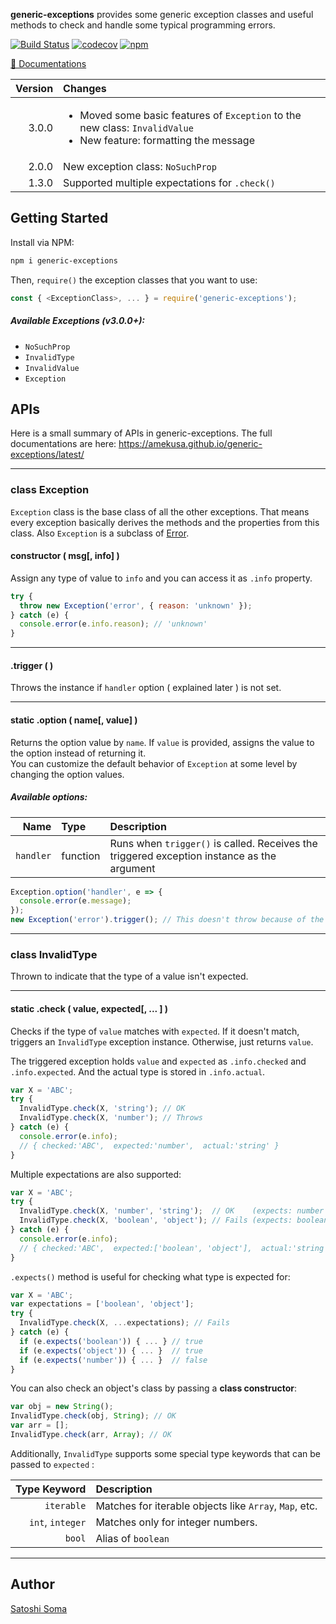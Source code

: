 **generic-exceptions** provides some generic exception classes and useful methods to check and handle some typical programming errors.

[![Build Status](https://travis-ci.org/amekusa/generic-exceptions.svg?branch=master)](https://travis-ci.org/amekusa/generic-exceptions) [![codecov](https://codecov.io/gh/amekusa/generic-exceptions/branch/master/graph/badge.svg)](https://codecov.io/gh/amekusa/generic-exceptions) [![npm](https://img.shields.io/badge/dynamic/json?label=npm%0Apackage&query=%24%5B%27dist-tags%27%5D%5B%27latest%27%5D&url=https%3A%2F%2Fregistry.npmjs.org%2Fgeneric-exceptions%2F)](https://www.npmjs.com/package/generic-exceptions)

[📘 Documentations](https://amekusa.github.io/generic-exceptions/latest/)


| Version | Changes |
|--------:|:--------|
| 3.0.0 | <ul><li>Moved some basic features of `Exception` to the new class: `InvalidValue`</li> <li>New feature: formatting the message</li></ul> |
| 2.0.0 | New exception class: `NoSuchProp` |
| 1.3.0 | Supported multiple expectations for `.check()` |

## Getting Started

Install via NPM:
```sh
npm i generic-exceptions
```

Then, `require()` the exception classes that you want to use:

```js
const { <ExceptionClass>, ... } = require('generic-exceptions');
```

##### Available Exceptions (v3.0.0+):

- `NoSuchProp`
- `InvalidType`
- `InvalidValue`
- `Exception`

## APIs

Here is a small summary of APIs in generic-exceptions.
The full documentations are here: https://amekusa.github.io/generic-exceptions/latest/

---

### class Exception

`Exception` class is the base class of all the other exceptions. That means every exception basically derives the methods and the properties from this class. Also `Exception` is a subclass of [Error](https://developer.mozilla.org/en-US/docs/Web/JavaScript/Reference/Global_Objects/Error).

#### constructor ( msg[, info] )

Assign any type of value to `info` and you can access it as `.info` property.

```js
try {
  throw new Exception('error', { reason: 'unknown' });
} catch (e) {
  console.error(e.info.reason); // 'unknown'
}
```

---

#### .trigger ( )

Throws the instance if `handler` option ( explained later ) is not set.

---

#### static .option ( name[, value] )

Returns the option value by `name`. If `value` is provided, assigns the value to the option instead of returning it.  
You can customize the default behavior of `Exception` at some level by changing the option values.

##### Available options:

| Name | Type | Description |
|-----:|:-----|:------------|
| `handler` | function | Runs when `trigger()` is called. Receives the triggered exception instance as the argument |

```js
Exception.option('handler', e => {
  console.error(e.message);
});
new Exception('error').trigger(); // This doesn't throw because of the handler
```

---

### class InvalidType

Thrown to indicate that the type of a value isn't expected.

---

#### static .check ( value, expected[, ... ] )

Checks if the type of `value` matches with `expected`. If it doesn't match, triggers an `InvalidType` exception instance. Otherwise, just returns `value`.

The triggered exception holds `value` and `expected` as `.info.checked` and `.info.expected`.
And the actual type is stored in `.info.actual`.

```js
var X = 'ABC';
try {
  InvalidType.check(X, 'string'); // OK
  InvalidType.check(X, 'number'); // Throws
} catch (e) {
  console.error(e.info);
  // { checked:'ABC',  expected:'number',  actual:'string' }
}
```

Multiple expectations are also supported:

```js
var X = 'ABC';
try {
  InvalidType.check(X, 'number', 'string');  // OK    (expects: number OR string)
  InvalidType.check(X, 'boolean', 'object'); // Fails (expects: boolean OR object)
} catch (e) {
  console.error(e.info);
  // { checked:'ABC',  expected:['boolean', 'object'],  actual:'string' }
}
```

`.expects()` method is useful for checking what type is expected for:

```js
var X = 'ABC';
var expectations = ['boolean', 'object'];
try {
  InvalidType.check(X, ...expectations); // Fails
} catch (e) {
  if (e.expects('boolean')) { ... } // true
  if (e.expects('object')) { ... }  // true
  if (e.expects('number')) { ... }  // false
}
```

You can also check an object's class by passing a **class constructor**:

```js
var obj = new String();
InvalidType.check(obj, String); // OK
var arr = [];
InvalidType.check(arr, Array); // OK
```

Additionally, `InvalidType` supports some special type keywords that can be passed to `expected` :

|     Type Keyword | Description                                            |
| ---------------: | :----------------------------------------------------- |
|       `iterable` | Matches for iterable objects like `Array`, `Map`, etc. |
| `int`, `integer` | Matches only for integer numbers.                      |
|           `bool` | Alias of `boolean`                                     |

---

## Author
[Satoshi Soma](https://amekusa.com)
